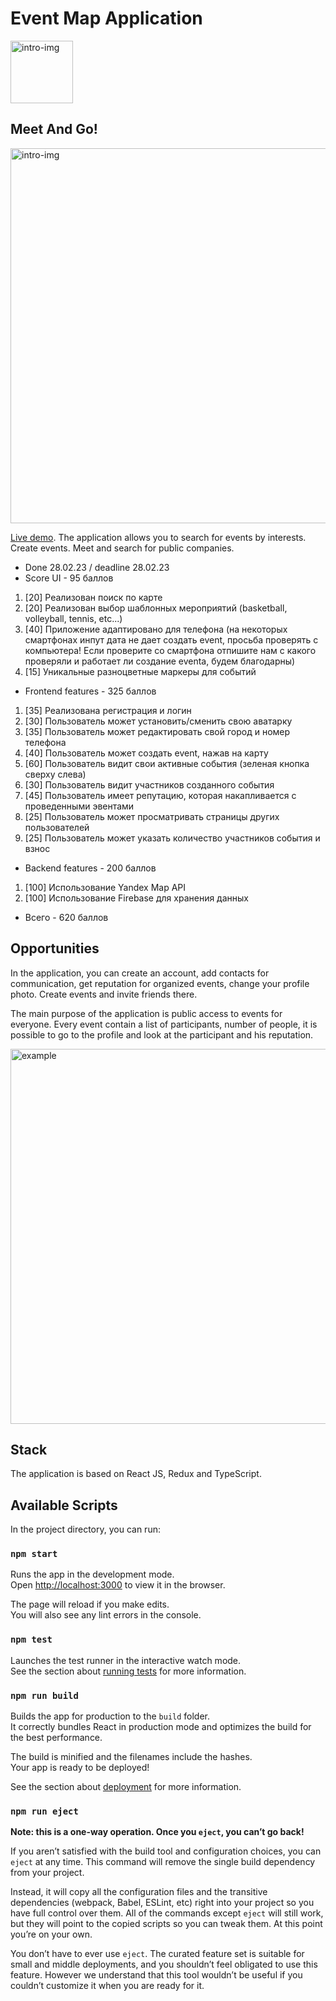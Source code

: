<!-- center code math uml theme:white -->

# Event Map Application

<image src="./public/meetandgo-logo-green.png" alt="intro-img" width="100px">

## Meet And Go!

<image src="./public/intro.jpg" alt="intro-img" width="600px">

[Live demo](https://meet-and-go.netlify.app). The application allows you to search for events by interests. Create events. Meet and search for public companies.

* Done 28.02.23 / deadline 28.02.23
* Score UI - 95 баллов
 1. [20] Реализован поиск по карте
 2. [20] Реализован выбор шаблонных мероприятий (basketball, volleyball, tennis, etc...)
 3. [40] Приложение адаптировано для телефона (на некоторых смартфонах инпут дата не дает создать event, просьба проверять с компьютера! Если проверите со смартфона отпишите нам с какого проверяли и работает ли создание eventa, будем благодарны)
 4. [15] Уникальные разноцветные маркеры для событий
* Frontend features - 325 баллов
 1. [35] Реализована регистрация и логин
 2. [30] Пользователь может установить/сменить свою аватарку
 3. [35] Пользователь может редактировать свой город и номер телефона
 4. [40] Пользователь может создать event, нажав на карту
 5. [60] Пользователь видит свои активные события (зеленая кнопка сверху слева)
 6. [30] Пользователь видит участников созданного события
 7. [45] Пользователь имеет репутацию, которая накапливается с проведенными эвентами
 8. [25] Пользователь может просматривать страницы других пользователей
 9. [25] Пользователь может указать количество участников события и взнос
* Backend features - 200 баллов
 1. [100] Использование Yandex Map API
 2. [100] Использование Firebase для хранения данных
* Всего - 620 баллов

## Opportunities

In the application, you can create an account, add contacts for communication, get reputation for organized events, change your profile photo. Create events and invite friends there.

The main purpose of the application is public access to events for everyone. Every event contain a list of participants, number of people, it is possible to go to the profile and look at the participant and his reputation.

<image src="./public/examples.jpg" alt="example" width="600px">

## Stack

The application is based on React JS, Redux and TypeScript.

## Available Scripts

In the project directory, you can run:

### `npm start`

Runs the app in the development mode.\
Open [http://localhost:3000](http://localhost:3000) to view it in the browser.

The page will reload if you make edits.\
You will also see any lint errors in the console.

### `npm test`

Launches the test runner in the interactive watch mode.\
See the section about [running tests](https://facebook.github.io/create-react-app/docs/running-tests) for more information.

### `npm run build`

Builds the app for production to the `build` folder.\
It correctly bundles React in production mode and optimizes the build for the best performance.

The build is minified and the filenames include the hashes.\
Your app is ready to be deployed!

See the section about [deployment](https://facebook.github.io/create-react-app/docs/deployment) for more information.

### `npm run eject`

**Note: this is a one-way operation. Once you `eject`, you can’t go back!**

If you aren’t satisfied with the build tool and configuration choices, you can `eject` at any time. This command will remove the single build dependency from your project.

Instead, it will copy all the configuration files and the transitive dependencies (webpack, Babel, ESLint, etc) right into your project so you have full control over them. All of the commands except `eject` will still work, but they will point to the copied scripts so you can tweak them. At this point you’re on your own.

You don’t have to ever use `eject`. The curated feature set is suitable for small and middle deployments, and you shouldn’t feel obligated to use this feature. However we understand that this tool wouldn’t be useful if you couldn’t customize it when you are ready for it.
